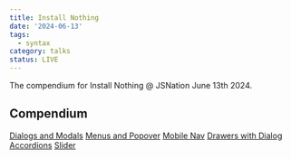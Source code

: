 ```yaml
---
title: Install Nothing
date: '2024-06-13'
tags:
  - syntax
category: talks
status: LIVE
---
```


The compendium for Install Nothing @ JSNation June 13th 2024.

<!-- excerpt -->

## Compendium

[Dialogs and Modals](https://tolin.ski/cool-treats/dialog)
[Menus and Popover](https://tolin.ski/cool-treats/popover)
[Mobile Nav](https://tolin.ski/cool-treats/mobile-nav)
[Drawers with Dialog](https://tolin.ski/cool-treats/drawer)
[Accordions](https://tolin.ski/cool-treats/accordion)
[Slider](https://tolin.ski/cool-treats/slide-show)
